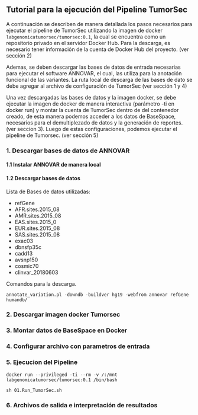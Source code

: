 ## Tutorial para la ejecución del Pipeline TumorSec

A continuación se describen de manera detallada los pasos necesarios para ejecutar el pipeline de TumorSec utilizando la imagen de docker ```labgenomicatumorsec/tumorsec:0.1```, la cual se encuentra como un repositorio privado en el servidor Docker Hub.  Para la descarga, es necesario tener información de la cuenta de Docker Hub del proyecto. (ver sección 2)

Ademas, se deben descargar las bases de datos de entrada necesarias para ejecutar el software ANNOVAR, el cual, las utiliza para la anotación funcional de las variantes. La ruta local de descarga de las bases de dato se debe agregar al archivo de configuración de TumorSec (ver sección 1 y 4)

Una vez descargadas las bases de datos y la imagen docker, se debe ejecutar la imagen de docker de manera interactiva (parámetro -ti en docker run) y montar la cuenta de TumorSec dentro de del contenedor creado, de esta manera podemos acceder a los datos de BaseSpace, necesarios para el demultiplezado de datos y la generación de reportes. (ver seccion 3). Luego de estas configuraciones, podemos ejecutar el pipeline de Tumorsec. (ver sección 5)
 

### 1. Descargar bases de datos de ANNOVAR
#### 1.1 Instalar ANNOVAR de manera local

#### 1.2 Descargar bases de datos

Lista de Bases de datos utilizadas: 
- refGene
- AFR.sites.2015_08
- AMR.sites.2015_08
- EAS.sites.2015_0
- EUR.sites.2015_08
- SAS.sites.2015_08
- exac03
- dbnsfp35c
- cadd13
- avsnp150
- cosmic70
- clinvar_20180603

Comandos para la descarga. 


```annotate_variation.pl -downdb -buildver hg19 -webfrom annovar refGene humandb/ ```


### 2. Descargar imagen docker Tumorsec
### 3. Montar datos de BaseSpace en Docker
### 4. Configurar archivo con parametros de entrada
### 5. Ejecucion del Pipeline

```docker run --privileged -ti --rm -v /:/mnt labgenomicatumorsec/tumorsec:0.1 /bin/bash```

```sh 01.Run_TumorSec.sh```

### 6. Archivos de salida e interpretación de resultados

